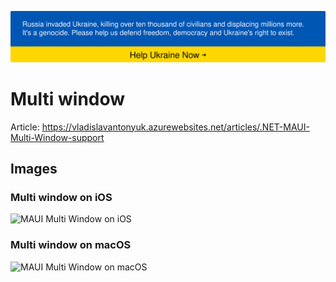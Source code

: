 [![Stand With Ukraine](https://raw.githubusercontent.com/vshymanskyy/StandWithUkraine/main/banner2-direct.svg)](https://stand-with-ukraine.pp.ua)

# Multi window

Article: https://vladislavantonyuk.azurewebsites.net/articles/.NET-MAUI-Multi-Window-support

## Images

### Multi window on iOS

![MAUI Multi Window on iOS](https://ik.imagekit.io/VladislavAntonyuk/vladislavantonyuk/articles/15/multi-window-ios.gif)

### Multi window on macOS

![MAUI Multi Window on macOS](https://ik.imagekit.io/VladislavAntonyuk/vladislavantonyuk/articles/15/multi-window-macos.gif)